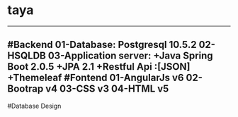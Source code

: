# taya 
------------------------------------------------------------
#Backend
	01-Database: Postgresql 10.5.2
	02-HSQLDB
	03-Application server: 
				+Java Spring Boot 2.0.5
				+JPA 2.1
				+Restful Api :[JSON]
				+Themeleaf
#Fontend
	01-AngularJs v6
	02-Bootrap v4
	03-CSS  v3
	04-HTML v5
------------------------------------------------------------
#Database Design
	

	
